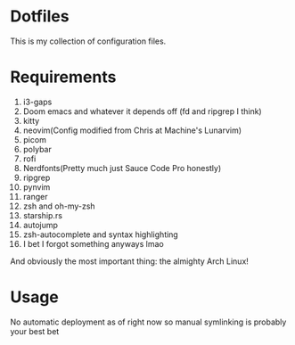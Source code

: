# Dotfiles
This is my collection of configuration files.

# Requirements
1. i3-gaps
2. Doom emacs and whatever it depends off (fd and ripgrep I think)
3. kitty
4. neovim(Config modified from Chris at Machine's Lunarvim)
5. picom
6. polybar
7. rofi
8. Nerdfonts(Pretty much just Sauce Code Pro honestly)
9. ripgrep
10. pynvim
11. ranger
12. zsh and oh-my-zsh
13. starship.rs
14. autojump
15. zsh-autocomplete and syntax highlighting
16. I bet I forgot something anyways lmao

And obviously the most important thing: the almighty Arch Linux!

# Usage
No automatic deployment as of right now so manual symlinking is probably your best bet

